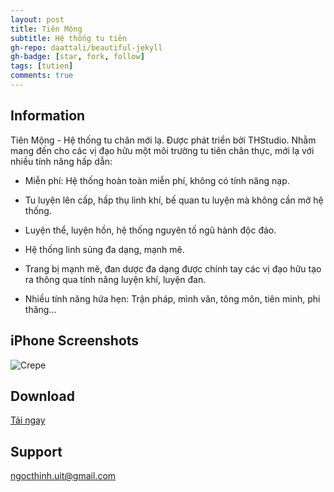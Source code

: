 ```yaml
---
layout: post
title: Tiên Mộng
subtitle: Hệ thống tu tiên
gh-repo: daattali/beautiful-jekyll
gh-badge: [star, fork, follow]
tags: [tutien]
comments: true
---
```


## Information

Tiên Mộng - Hệ thống tu chân mới lạ. Được phát triển bởi THStudio. Nhằm mang đến cho các vị đạo hữu một môi trường tu tiên chân thực, mới lạ với nhiều tính năng hấp dẫn:


- Miễn phí: Hệ thống hoàn toàn miễn phí, không có tính năng nạp.

- Tu luyện lên cấp, hấp thụ linh khí, bế quan tu luyện mà không cần mở hệ thống.

- Luyện thể, luyện hồn, hệ thống nguyên tố ngũ hành độc đáo.

- Hệ thống linh sủng đa dạng, mạnh mẽ.

- Trang bị mạnh mẽ, đan dược đa dạng được chính tay các vị đạo hữu tạo ra thông qua tính năng luyện khí, luyện đan.

- Nhiều tính năng hứa hẹn: Trận pháp, mình văn, tông môn, tiên minh, phi thăng...



## iPhone Screenshots

![Crepe]()

## Download

[Tải ngay](https://apps.apple.com/us/app/ti%C3%AAn-m%E1%BB%99ng/)

## Support

ngocthinh.uit@gmail.com
